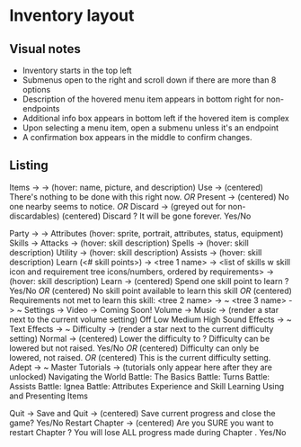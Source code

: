 # Inventory layout

## Visual notes

- Inventory starts in the top left
- Submenus open to the right and scroll down if there are more than 8 options
- Description of the hovered menu item appears in bottom right for non-endpoints
- Additional info box appears in bottom left if the hovered item is complex
- Upon selecting a menu item, open a submenu unless it's an endpoint
- A confirmation box appears in the middle to confirm changes.

## Listing

Items ->
    <list of items> -> (hover: name, picture, and description)
        Use ->
            (centered) There's nothing to be done with this right now.
            *OR*
            <launch scene>
        Present ->
            (centered) No one nearby seems to notice.
            *OR*
            <launch scene>
        Discard -> (greyed out for non-discardables)
            (centered) Discard <item>? It will be gone forever. Yes/No

Party ->
    <list of party members> ->
        Attributes (hover: sprite, portrait, attributes, status, equipment)
        Skills ->
            Attacks ->
                <list of attacks w tree icons> (hover: skill description)
            Spells ->
                <list of spells w tree icons> (hover: skill description)
            Utility ->
                <list of utilities w tree icons> (hover: skill description)
            Assists ->
                <list of assists w tree icons> (hover: skill description)
        Learn (<# skill points>) ->
            <tree 1 name> ->
                <list of skills w skill icon and requirement tree icons/numbers,
                ordered by requirements> -> (hover: skill description)
                    Learn ->
                        (centered) Spend one skill point to learn <skill name>?
                        Yes/No
                        *OR*
                        (centered) No skill point available to learn this skill
                        *OR*
                        (centered) Requirements not met to learn this skill:
                        <list requirements>
            <tree 2 name> ->
                ~
            <tree 3 name> ->
                ~
Settings ->
    Video ->
        Coming Soon!
    Volume ->
        Music -> (render a star next to the current volume setting)
            Off
            Low
            Medium
            High
        Sound Effects ->
            ~
        Text Effects ->
            ~
    Difficulty -> (render a star next to the current difficulty setting)
        Normal ->
            (centered) Lower the difficulty to <selection>? Difficulty can be
            lowered but not raised. Yes/No
            *OR*
            (centered) Difficulty can only be lowered, not raised.
            *OR*
            (centered) This is the current difficulty setting.
        Adept ->
            ~
        Master
    Tutorials -> (tutorials only appear here after they are unlocked)
        Navigating the World
        Battle: The Basics
        Battle: Turns
        Battle: Assists
        Battle: Ignea
        Battle: Attributes
        Experience and Skill Learning
        Using and Presenting Items

        
Quit ->
    Save and Quit ->
        (centered) Save current progress and close the game? Yes/No
    Restart Chapter <current ch> ->
        (centered) Are you SURE you want to restart Chapter <current ch>?
        You will lose ALL progress made during Chapter <current ch>. Yes/No
